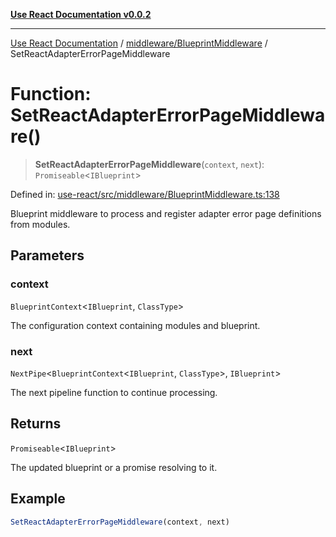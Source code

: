 [**Use React Documentation v0.0.2**](../../../README.md)

***

[Use React Documentation](../../../modules.md) / [middleware/BlueprintMiddleware](../README.md) / SetReactAdapterErrorPageMiddleware

# Function: SetReactAdapterErrorPageMiddleware()

> **SetReactAdapterErrorPageMiddleware**(`context`, `next`): `Promiseable`\<`IBlueprint`\>

Defined in: [use-react/src/middleware/BlueprintMiddleware.ts:138](https://github.com/stonemjs/use-react/blob/27c0c592da81eceb639bfca4a4a8f24a448ad89c/src/middleware/BlueprintMiddleware.ts#L138)

Blueprint middleware to process and register adapter error page definitions from modules.

## Parameters

### context

`BlueprintContext`\<`IBlueprint`, `ClassType`\>

The configuration context containing modules and blueprint.

### next

`NextPipe`\<`BlueprintContext`\<`IBlueprint`, `ClassType`\>, `IBlueprint`\>

The next pipeline function to continue processing.

## Returns

`Promiseable`\<`IBlueprint`\>

The updated blueprint or a promise resolving to it.

## Example

```typescript
SetReactAdapterErrorPageMiddleware(context, next)
```
